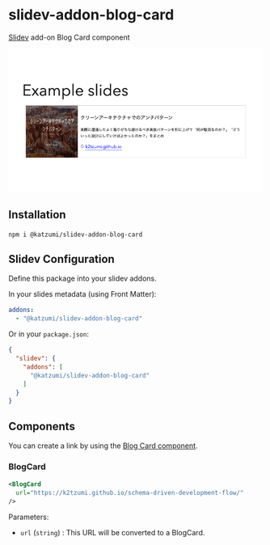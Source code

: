 # slidev-addon-blog-card
[Slidev](https://sli.dev/) add-on Blog Card component

![screenshot](example-export/001.png)

## Installation

```console
npm i @katzumi/slidev-addon-blog-card
```

## Slidev Configuration

Define this package into your slidev addons.

In your slides metadata (using Front Matter):

```yaml
addons:
  - "@katzumi/slidev-addon-blog-card"
```

Or in your `package.json`:
```json
{
  "slidev": {
    "addons": [
      "@katzumi/slidev-addon-blog-card"
    ]
  }
}
```

## Components

You can create a link by using the [Blog Card component](#BlogCard).

### BlogCard

```xml
<BlogCard
  url="https://k2tzumi.github.io/schema-driven-development-flow/"
/>
```

Parameters:
* `url` (`string`) : This URL will be converted to a BlogCard.

